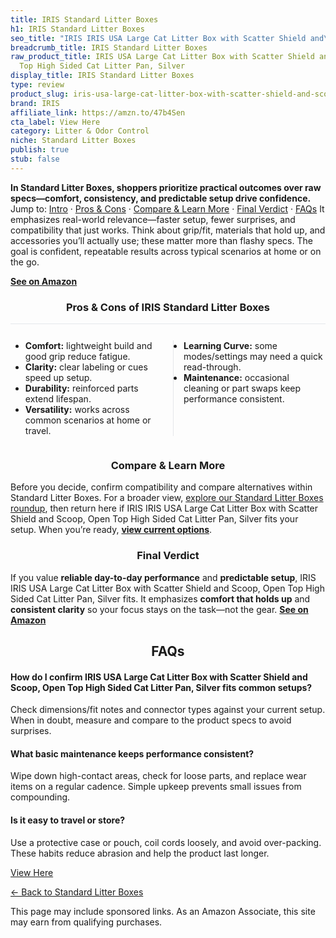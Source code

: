 ```yaml
---
title: IRIS Standard Litter Boxes
h1: IRIS Standard Litter Boxes
seo_title: "IRIS IRIS USA Large Cat Litter Box with Scatter Shield and\u2026"
breadcrumb_title: IRIS Standard Litter Boxes
raw_product_title: IRIS USA Large Cat Litter Box with Scatter Shield and Scoop, Open
  Top High Sided Cat Litter Pan, Silver
display_title: IRIS Standard Litter Boxes
type: review
product_slug: iris-usa-large-cat-litter-box-with-scatter-shield-and-scoop-open-top-hi-a14999c6
brand: IRIS
affiliate_link: https://amzn.to/47b4Sen
cta_label: View Here
category: Litter & Odor Control
niche: Standard Litter Boxes
publish: true
stub: false
---
```


<div id="intro" class="full-width"><p><strong>In Standard Litter Boxes, shoppers prioritize practical outcomes over raw specs&mdash;comfort, consistency, and predictable setup drive confidence.</strong> Jump to: <a href="#intro">Intro</a> · <a href="#pros-cons">Pros &amp; Cons</a> · <a href="#compare-more">Compare &amp; Learn More</a> · <a href="#verdict">Final Verdict</a> · <a href="#faqs">FAQs</a> It emphasizes real-world relevance&mdash;faster setup, fewer surprises, and compatibility that just works. Think about grip/fit, materials that hold up, and accessories you’ll actually use; these matter more than flashy specs. The goal is confident, repeatable results across typical scenarios at home or on the go.</p><p><a href="https://amzn.to/47b4Sen" rel="nofollow sponsored noopener" target="_blank"><strong>See on Amazon</strong></a></p></div>
<h3 id="pros-cons" style="text-align:center;">Pros &amp; Cons of IRIS Standard Litter Boxes</h3>
<div class="pc-grid" style="display:grid;grid-template-columns:1fr 1fr;gap:16px;border-top:1px solid #e5e7eb;padding-top:12px;">
  <ul>
    <li><strong>Comfort:</strong> lightweight build and good grip reduce fatigue.</li>
    <li><strong>Clarity:</strong> clear labeling or cues speed up setup.</li>
    <li><strong>Durability:</strong> reinforced parts extend lifespan.</li>
    <li><strong>Versatility:</strong> works across common scenarios at home or travel.</li>
  </ul>
  <ul style="border-left:1px solid #e5e7eb;padding-left:16px;">
    <li><strong>Learning Curve:</strong> some modes/settings may need a quick read-through.</li>
    <li><strong>Maintenance:</strong> occasional cleaning or part swaps keep performance consistent.</li>
  </ul>
</div>


<h3 id="compare-more" style="text-align:center;">Compare &amp; Learn More</h3>
<p>Before you decide, confirm compatibility and compare alternatives within Standard Litter Boxes. For a broader view, <a href="#">explore our Standard Litter Boxes roundup</a>, then return here if IRIS IRIS USA Large Cat Litter Box with Scatter Shield and Scoop, Open Top High Sided Cat Litter Pan, Silver fits your setup. When you’re ready, <a href="https://amzn.to/47b4Sen" rel="nofollow sponsored noopener" target="_blank"><strong>view current options</strong></a>.</p>

<h3 id="verdict" style="text-align:center;">Final Verdict</h3>
<p>If you value <strong>reliable day-to-day performance</strong> and <strong>predictable setup</strong>, IRIS IRIS USA Large Cat Litter Box with Scatter Shield and Scoop, Open Top High Sided Cat Litter Pan, Silver fits. It emphasizes <strong>comfort that holds up</strong> and <strong>consistent clarity</strong> so your focus stays on the task&mdash;not the gear. <a href="https://amzn.to/47b4Sen" rel="nofollow sponsored noopener" target="_blank"><strong>See on Amazon</strong></a></p>

<h2 id="faqs" style="text-align:center;">FAQs</h2>
<h4><strong>How do I confirm IRIS USA Large Cat Litter Box with Scatter Shield and Scoop, Open Top High Sided Cat Litter Pan, Silver fits common setups?</strong></h4>
<p>Check dimensions/fit notes and connector types against your current setup. When in doubt, measure and compare to the product specs to avoid surprises.</p>
<h4><strong>What basic maintenance keeps performance consistent?</strong></h4>
<p>Wipe down high-contact areas, check for loose parts, and replace wear items on a regular cadence. Simple upkeep prevents small issues from compounding.</p>
<h4><strong>Is it easy to travel or store?</strong></h4>
<p>Use a protective case or pouch, coil cords loosely, and avoid over-packing. These habits reduce abrasion and help the product last longer.</p>

<p><a class="btn" href="https://amzn.to/47b4Sen" target="_blank" rel="nofollow sponsored noopener">View Here</a></p>
<p><a href="/roundups/litter-odor-control/standard-litter-boxes/">← Back to Standard Litter Boxes</a></p>
<aside class="disclosure">This page may include sponsored links. As an Amazon Associate, this site may earn from qualifying purchases.</aside>
